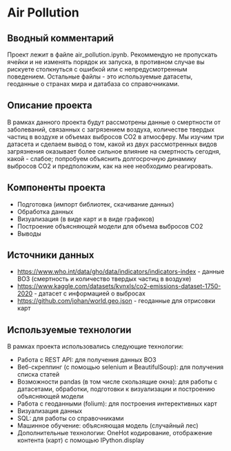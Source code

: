 # Air Pollution

## Вводный комментарий
Проект лежит в файле air_pollution.ipynb. Рекоммендую не пропускать ячейки и не изменять порядок их запуска, в противном случае вы рискуете столкнуться с ошибкой или с непредусмотренным поведением.
Остальные файлы - это используемые датасеты, геоданные о странах мира и датабаза со справочниками. 

## Описание проекта
В рамках данного проекта будут рассмотрены данные о смертности от заболеваний, связанных с загрязением воздуха, количестве твердых частиц в воздухе и объемах выбросов CO2 в атмосферу.
Мы изучим три датасета и сделаем вывод о том, какой из двух рассмотренных видов загрязнения оказывает более сильное влияние на смертность сегодня, какой - слабое; попробуем объяснить долгосрочную динамику выбросов CO2 и предположим, как на нее необходимо реагировать.

## Компоненты проекта
- Подготовка (импорт библиотек, скачивание данных)
- Обработка данных
- Визуализация (в виде карт и в виде графиков)
- Построение объясняющей модели для объема выбросов CO2
- Выводы

## Источники данных
- https://www.who.int/data/gho/data/indicators/indicators-index - данные ВОЗ (смертность и количество твердых частиц в воздухе)
- https://www.kaggle.com/datasets/kvnxls/co2-emissions-dataset-1750-2020 - датасет с информацией о выбросах
- https://github.com/johan/world.geo.json - геоданные для отрисовки карт
 
 ## Используемые технологии
 В рамках проекта использовались следующие технологии:
 - Работа с REST API: для получения данных ВОЗ
 - Веб-скреппинг (с помощью selenium и BeautifulSoup): для получения списка статей
 - Возможности pandas (в том числе скользящие окна): для работы с датасетами, обработки, подготовки к визуализации и построению объясняющей модели
 - Работа с геоданными (folium): для построения интерективных карт
 - Визуализация данных
 - SQL: для работы со справочниками
 - Машинное обучение: объясняющая модель (случайный лес)
 - Дополнительные технологии: OneHot кодирование, отображение контента (карт) с помощью IPython.display

